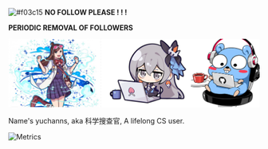 ![#f03c15](https://via.placeholder.com/15/f03c15/000000?text=+) **NO FOLLOW PLEASE ! ! !**

**PERIODIC REMOVAL OF FOLLOWERS**

![](./readme.png)

Name's yuchanns, aka 科学搜查官, A lifelong CS user.

<!-- <a href="https://github.com/anuraghazra/github-readme-stats">
  <img align="center" src="https://github-readme-stats.vercel.app/api/top-langs/?username=yuchanns&hide=css,vue,stylus,javascript,scss,php,shell,html&bg_color=30,e96443,904e95&title_color=fff&text_color=fff&langs_count=3" />
</a> -->
![Metrics](https://raw.githubusercontent.com/yuchanns/yuchanns-metrics/main/github-metrics.svg)
